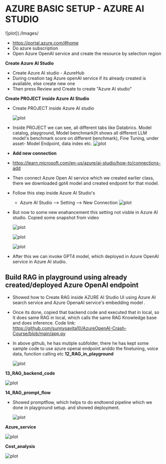 # AZURE BASIC SETUP - AZURE AI STUDIO

![plot](./Images/

- https://portal.azure.com/#home
- Do azure subscription
- Open Azure OpenAI service and create the resource by selection region

**Create Azure AI Studio**

- Create Azure AI studio - AzureHub
- During creation tag Azure openAI service if its already created is available, else create new one
- Then press Review and Create to create "Azure AI studio"

**Create PROJECT inside Azure AI Studio**

- Create PROJECT inside Azure AI studio

  ![plot](./images/6_inside_azure_ai_studio.png)

- Inside PROJECT we can see, all different tabs like Databrics. Model catalog, playground, Model benchmark(It shows all different LLM model's benchmark score on different benchmark), Fine Tuning, under asset- Model Endpoint, data index etc.
  ![plot](./images/7_project_inside_azure_ai_studio.png)

- **Add new connection**
- https://learn.microsoft.com/en-us/azure/ai-studio/how-to/connections-add
- Then connect Azure Open AI service which we created earlier class, there we downloaded gpt4 model and created endpoint for that model.
- Follow this step inside Azure AI Studio's
  - Azure AI Studio --> Setting --> New Connection
    ![plot](./images/8_add_connection_in_azure_ai_studio.png)
- But now to some new enahancement this setting not visble in Azure AI studio. Copied some snapshot from video

  ![plot](./images/9_add_openai_connection_in_azure_ai_studio.png)

  ![plot](./images/10_add_openai_connection_in_azure_ai_studio.png)

  ![plot](./images/11_added_openai_connection_in_azure_ai_studio.png)

- After this we can invoke GPT4 model, which deployed in Azure OpenAI service in Azure AI studio.

## Build RAG in playground using already created/deployed Azure OpenAI endpoint

- Showed how to Create RAG inside AZURE AI Studio UI using Azure AI search service and Azure OpenaAI service's embedding model .
- Once its done, copied that backend code and executed that in local, so It does same RAG in local, which calls the same RAG Knowledge base and does inference. Code link: https://github.com/sunnysavita10/AzureOpenAI-Crash-Course/blob/main/app.py
- In above github, he has mutiple subfolder, there he has kept some sample code to use azure openai endpoint anddo the finetuning, voice data, function calling etc
  **12_RAG_in_playground**

  ![plot](./images/12_RAG_in_playground.png)

**13_RAG_backend_code**

![plot](./images/13_RAG_backend_code.png)

**14_RAG_prompt_flow**

- Showed promptflow, which helps to do endtoend pipeline which we done in playground setup. and showed deployment.

  ![plot](./images/14_RAG_prompt_flow.png)

**Azure_service**

![plot](./images/Azure_service.png)

**Cost_analysis**

![plot](./images/Cost_analysis.png)
